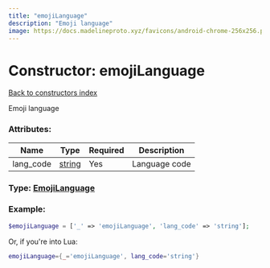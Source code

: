 ```yaml
---
title: "emojiLanguage"
description: "Emoji language"
image: https://docs.madelineproto.xyz/favicons/android-chrome-256x256.png
---
```

# Constructor: emojiLanguage  
[Back to constructors index](index.md)



Emoji language

### Attributes:

| Name     |    Type       | Required | Description |
|----------|---------------|----------|-------------|
|lang\_code|[string](../types/string.md) | Yes|Language code|



### Type: [EmojiLanguage](../types/EmojiLanguage.md)


### Example:

```php
$emojiLanguage = ['_' => 'emojiLanguage', 'lang_code' => 'string'];
```  


Or, if you're into Lua:

```lua
emojiLanguage={_='emojiLanguage', lang_code='string'}

```



